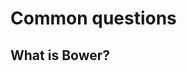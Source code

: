 # Common questions

## What is Bower?

<!-- should include the "common issues" section from the old guides -->